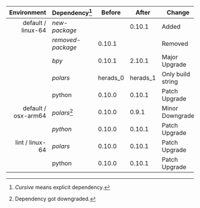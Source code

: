 | Environment | Dependency[^1] | Before | After | Change |
| -: | - | - | - | - |
| default / linux-64 |*new-package*||0.10.1|Added|
||*removed-package*|0.10.1||Removed|
||*bpy*|0.10.1|2.10.1|Major Upgrade|
||*polars*|herads_0|herads_1|Only build string|
||python|0.10.0|0.10.1|Patch Upgrade|
| default / osx-arm64 |*polars*[^2]|0.10.0|0.9.1|Minor Downgrade|
||*python*|0.10.0|0.10.1|Patch Upgrade|
| lint / linux-64 |*polars*|0.10.0|0.10.1|Patch Upgrade|
||python|0.10.0|0.10.1|Patch Upgrade|

[^1]: *Cursive* means explicit dependency.
[^2]: Dependency got downgraded.
